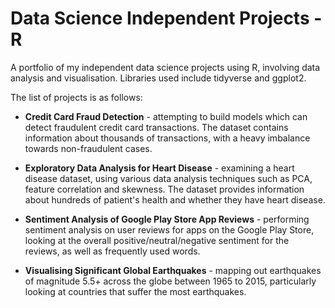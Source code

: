 # Data Science Independent Projects - R
A portfolio of my independent data science projects using R, involving data analysis and visualisation. Libraries used include tidyverse and ggplot2.

The list of projects is as follows:

* __Credit Card Fraud Detection__ - attempting to build models which can detect fraudulent credit card transactions. The dataset contains information about thousands of transactions, with a heavy imbalance towards non-fraudulent cases. 

* __Exploratory Data Analysis for Heart Disease__ - examining a heart disease dataset, using various data analysis techniques such as PCA, feature correlation and skewness. The dataset provides information about hundreds of patient's health and whether they have heart disease.

* __Sentiment Analysis of Google Play Store App Reviews__ - performing sentiment analysis on user reviews for apps on the Google Play Store, looking at the overall positive/neutral/negative sentiment for the reviews, as well as frequently used words.

* __Visualising Significant Global Earthquakes__ - mapping out earthquakes of magnitude 5.5+ across the globe between 1965 to 2015, particularly looking at countries that suffer the most earthquakes.